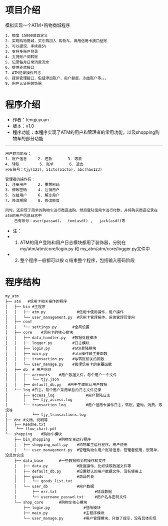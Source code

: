 # 项目介绍
模拟实现一个ATM+购物商城程序
```
1. 额度 15000或自定义
2. 实现购物商城，买东西加入 购物车，调用信用卡接口结账
3. 可以提现，手续费5%
3. 支持多账户登录
4. 支持账户间转账
5. 记录每月日常消费流水
6. 提供还款接口
7. ATM记录操作日志 
8. 提供管理接口，包括添加账户、用户额度，冻结账户等。。。
9. 用户认证用装饰器
```

# 程序介绍
- 作者：tengjuyuan
- 版本：v1.0
- 程序功能：本程序实现了ATM的用户和管理者的常用功能，以及shopping购物车的部分功能
---
    用户的功能有：
    1. 账户信息     2. 还款       3. 取款
    4. 转账         5. 账单       6. 退出
    已有账号：tjy(123), 51cto(51cto), abc(hao123)

    管理者的操作有：
    1. 注册用户     2. 重置密码
    3. 修改密码     4. 注销用户
    5. 冻结用户     6. 解冻用户
    7. 修改期限     8. 修改额度

    同时，还实现了简单的购物车进行商品选购，然后登陆信用卡进行付款，并将购买商品记录在atm的用户信息日志中
        已有账号：user(passwd)，  tom(asdf) ,   jack(asdf)等

- 注：
- 1. ATM的用户登陆和用户日志模块都用了装饰器，分别在my/atm/atm/core/login.py 和 my_atm/atm/core/logger.py文件中
- 2. 整个程序一般都可以按 q 结束整个程序，包括输入密码阶段

# 程序结构
```
my_atm
├── atm   #信用卡相关操作的程序
│   ├── bin #主程序
│   │   ├── atm.py              #信用卡使用操作，用户操作
│   │   └── user_management.py  #信用卡管理操作，系统管理员使用
│   ├── conf
│   │   └── settings.py       #全局设置
│   ├── core    #信用卡的核心模块
│   │   ├── data_handler.py   #数据处理模块
│   │   ├── logger.py         #日志模块
│   │   ├── login.py          #atm登陆模块
│   │   ├── main.py           #atm操作最主要函数
│   │   ├── transaction.py    #与转账相关的函数
│   │   └── user_manage.py    #管理信用卡的主要函数
│   ├── db  # 用户信息
│   │   ├── accounts    #用户数据文件，每个用户一个文件
│   │   │   └── tjy.json
│   │   ├── default_db.py   #用于生成默认用户数据
│   └── log #日志，每个用户采用单独的日志文件记录
│       ├── access_log              #用户登陆日志
│       │   └── tjy_access.log
│       └── transaction_log         #用户信用卡操作日志，转账，查询，消费，取现等
│           └── tjy_transactions.log
├── doc #文档，说明等
│   ├── Readme.txt
│    └── flow_chart.pdf
└── shopping    #购物车模块
    ├── bin_shopping    #购物车主运行程序
    │   ├── shopping_mall.py    #购物车主运行程序，用户使用
    │   └── user_management.py  #管理购物车用户账号信息，管理者使用，很简单，没具体实现
    ├── data_base       #一些数据相关的操作和文件
    │   ├── data.py             #数据操作，比如读取数据文件等
    │   ├── default_db.py       #设置默认的用户数据文件，没有使用上
    │   ├── goods               #商品列表
    │   │   └── goods_list.txt
    │   └── user_db             #用户数据
    │       ├── err.txt                 #错误数据
    │       └── username_passwd.txt     #用户名与密码文件
    └── shop_core       #购物车核心模块
        ├── login.py               #登陆模块
        ├── main.py                #主程序模块
        └── user_manage.py         #用户管理模块，只做了提示，没有具体实现
```
